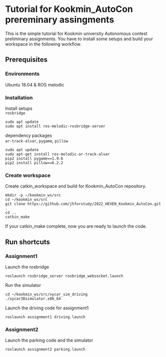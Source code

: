 # Tutorial for Kookmin_AutoCon prereminary assingments
This is the simple tutorial for Kookmin university Autonomous contest preliminary assignments. You have to install some setups and build your workspace in the following workflow.

## Prerequisites
### Environments
Ubuntu 18.04 & ROS melodic

### Installation
Install setups\
`rosbridge`
```Terminal
sudo apt update
sudo apt install ros-melodic-rosbridge-server
```
dependency packages\
`ar-track-alvar`, `pygame`, `pillow`
```terminal
sudo apt update
sudo apt-get install ros-melodic-ar-track-alvar
pip2 install pygame==1.9.6
pip2 install pillow==6.2.2
```

### Create workspace
Create catkin_workspace and build for Kookmin_AutoCon repository.
```Terminal
mkdir -p ~/kookmin_ws/src
cd ~/kookmin_ws/src
git clone https://github.com/jhforstudy/2022_HEVEN_Kookmin_AutoCon.git .
cd ..
catkin_make
```
If your catkin_make complete, now you are ready to launch the code.

## Run shortcuts
### Assignment1
Launch the rosbridge
```terminal
roslaunch rosbridge_server rosbridge_websocket.launch
```
Run the simulator
```terminal
cd ~/kookmin_ws/src/xycar_sim_driving
./xycar3Dsimulator.x86_64
```
Launch the driving code for assignment1
```terminal
roslaunch assignment1 driving.launch
```

### Assignment2
Launch the parking code and the simulator
```terminal
roslaunch assignment2 parking.launch
```




